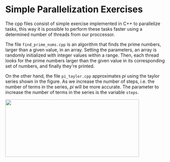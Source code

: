 # Simple Parallelization Exercises
The cpp files consist of simple exercise implemented in C++ to parallelize tasks, this way it is possible to perform these tasks faster using a determined number of threads from our proccessor.

The file ``find_prime_nums.cpp`` is an algorithm that finds the prime numbers, larger than a given value, in an array. Setting the parameters, an array is randomly initialized with integer values within a range. Then, each thread looks for the prime numbers larger than the given value in its corresponding set of numbers, and finally they're printed.

On the other hand, the file ``pi_taylor.cpp`` approximates _pi_ using the taylor series shown in the figure. As we increase the number of steps, i.e. the number of terms in the series, _pi_ will be more accurate. The parameter to increase the number of terms in the series is the variable ``steps``.

<img src="https://user-images.githubusercontent.com/71872419/155395489-da780d9a-d028-4981-ad08-f83d12fff76d.PNG" width="420" height="180">
